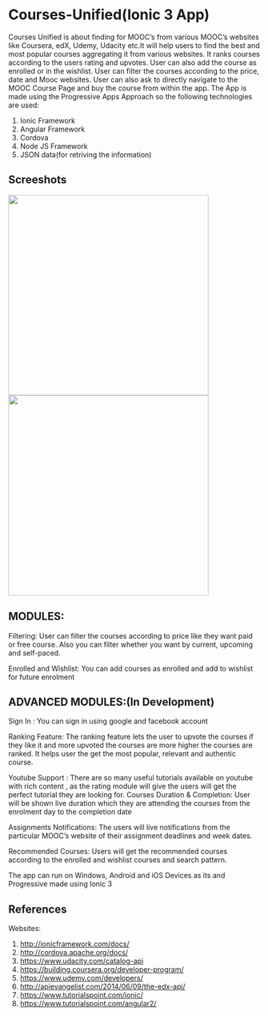 # Courses-Unified(Ionic 3 App)
Courses Unified is about finding for MOOC’s from various MOOC’s websites like Coursera, edX, Udemy, Udacity etc.It will help users to find the best and most popular courses aggregating it from various websites. It ranks courses according to the users rating and upvotes. User can also add the course as enrolled or in the wishlist. User can filter the courses according to the price, date and Mooc websites. User can also ask to directly navigate to the MOOC Course Page and buy the course from within the app.
The App is made using the Progressive Apps Approach so the following technologies are used:
1)	Ionic Framework
2)	Angular Framework
3)	Cordova
4)	Node JS Framework
5)	JSON data(for retriving the information)

## Screeshots
<img src="https://image.ibb.co/jQw2fG/ice_screenshot_20171206_210126.png" width="400" />
<img src="https://image.ibb.co/dmA67w/ice_screenshot_20171206_210633.png" width="400" />

## MODULES:

Filtering: User can filter the courses according to price like they want paid or free course. Also you can filter whether you want by current, upcoming and self-paced. 

Enrolled and Wishlist: You can add courses as enrolled and add to wishlist for future enrolment



## ADVANCED MODULES:(In Development)

Sign In : You can sign in using google and facebook account

Ranking Feature: The ranking feature lets the user to upvote the courses if they like it and more upvoted the courses are more higher the courses are ranked. It helps user the get the most popular, relevant and authentic course.  

Youtube Support : There are so many useful tutorials available on youtube with rich content , as the rating module will give the  users will get the perfect tutorial they are looking for.
 Courses Duration & Completion: User will be shown live duration which they are attending the courses from the enrolment day to the completion date

Assignments Notifications: The users will live notifications from the particular MOOC’s website of their assignment deadlines and week dates.

Recommended Courses: Users will get the recommended courses according to the enrolled and wishlist courses and search pattern.

The app can run on Windows, Android and iOS Devices as its and Progressive made using Ionic 3

## References
Websites:
1)	http://ionicframework.com/docs/
2)	http://cordova.apache.org/docs/
3)	https://www.udacity.com/catalog-api
4)	https://building.coursera.org/developer-program/
5)	https://www.udemy.com/developers/
6)	http://apievangelist.com/2014/06/09/the-edx-api/
7)	https://www.tutorialspoint.com/ionic/
8)	https://www.tutorialspoint.com/angular2/
